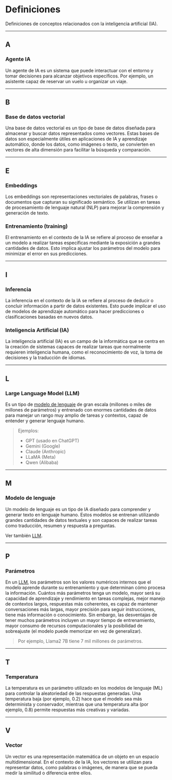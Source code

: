 # Definiciones

Definiciones de conceptos relacionados con la inteligencia artificial (IA).

---

## A

### Agente IA

Un agente de IA es un sistema que puede interactuar con el entorno y tomar decisiones para alcanzar objetivos específicos. Por ejemplo, un asistente capaz de reservar un vuelo u organizar un viaje.

---

## B

### Base de datos vectorial

Una base de datos vectorial es un tipo de base de datos diseñada para almacenar y buscar datos representados como vectores. Estas bases de datos son especialmente útiles en aplicaciones de IA y aprendizaje automático, donde los datos, como imágenes o texto, se convierten en vectores de alta dimensión para facilitar la búsqueda y comparación.

--- 

## E

### Embeddings

Los embeddings son representaciones vectoriales de palabras, frases o documentos que capturan su significado semántico. Se utilizan en tareas de procesamiento de lenguaje natural (NLP) para mejorar la comprensión y generación de texto.

### Entrenamiento (training)

El entrenamiento en el contexto de la IA se refiere al proceso de enseñar a un modelo a realizar tareas específicas mediante la exposición a grandes cantidades de datos. Esto implica ajustar los parámetros del modelo para minimizar el error en sus predicciones.

---

## I

### Inferencia

La inferencia en el contexto de la IA se refiere al proceso de deducir o concluir información a partir de datos existentes. Esto puede implicar el uso de modelos de aprendizaje automático para hacer predicciones o clasificaciones basadas en nuevos datos.

### Inteligencia Artificial (IA)

La inteligencia artificial (IA) es un campo de la informática que se centra en la creación de sistemas capaces de realizar tareas que normalmente requieren inteligencia humana, como el reconocimiento de voz, la toma de decisiones y la traducción de idiomas.

--- 

## L

### Large Language Model (LLM)

Es un tipo de [modelo de lenguaje](#modelo-de-lenguaje) de gran escala (millones o miles de millones de parámetros) y entrenado con enormes cantidades de datos para manejar un rango muy amplio de tareas y contextos, capaz de entender y generar lenguaje humano.

> Ejemplos:
> - GPT (usado en ChatGPT)
> - Gemini (Google)
> - Claude (Anthropic)
> - LLaMA (Meta)
> - Qwen (Alibaba)

--- 

## M

### Modelo de lenguaje

Un modelo de lenguaje es un tipo de IA diseñado para comprender y generar texto en lenguaje humano. Estos modelos se entrenan utilizando grandes cantidades de datos textuales y son capaces de realizar tareas como traducción, resumen y respuesta a preguntas.

Ver también [LLM](#large-language-model-llm).

---

## P

### Parámetros

En un [LLM](#large-language-model-llm), los parámetros son los valores numéricos internos que el modelo aprende durante su entrenamiento y que determinan cómo procesa la información. Cuántos más parámetros tenga un modelo, mayor será su capacidad de aprendizaje y rendimiento en tareas complejas, mejor manejo de contextos largos, respuestas más coherentes, es capaz de mantener conversaciones más largas, mayor precisión para seguir instrucciones, tiene más información o conocimiento. Sin embargo, las desventajas de tener muchos parámetros incluyen un mayor tiempo de entrenamiento, mayor consumo de recursos computacionales y la posibilidad de sobreajuste (el modelo puede memorizar en vez de generalizar).

> Por ejemplo, Llama2 7B tiene 7 mil millones de parámetros.

---

## T

### Temperatura

La temperatura es un parámetro utilizado en los modelos de lenguaje (ML) para controlar la aleatoriedad de las respuestas generadas. Una temperatura baja (por ejemplo, 0.2) hace que el modelo sea más determinista y conservador, mientras que una temperatura alta (por ejemplo, 0.8) permite respuestas más creativas y variadas.

---

## V

### Vector

Un vector es una representación matemática de un objeto en un espacio multidimensional. En el contexto de la IA, los vectores se utilizan para representar datos, como palabras o imágenes, de manera que se pueda medir la similitud o diferencia entre ellos.
